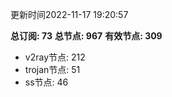 更新时间2022-11-17 19:20:57

**总订阅: 73**
**总节点: 967**
**有效节点: 309**
- v2ray节点: 212
- trojan节点: 51
- ss节点: 46
